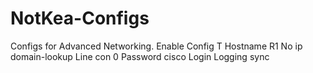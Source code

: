 # NotKea-Configs
Configs for Advanced Networking. 
Enable
Config T
Hostname R1
No ip domain-lookup
Line con 0
Password cisco
Login
Logging sync
